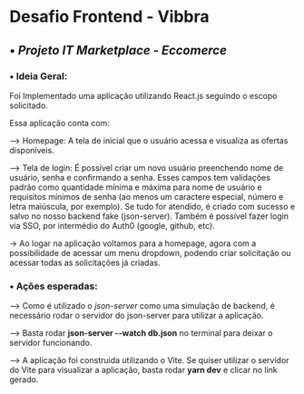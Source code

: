 # Desafio Frontend - Vibbra

## • **_Projeto IT Marketplace - Eccomerce_**

### • **Ideia Geral:**

Foi Implementado uma aplicação utilizando React.js seguindo o escopo solicitado.

Essa aplicação conta com:

--> Homepage: A tela de inicial que o usuário acessa e visualiza as ofertas disponíveis.

--> Tela de login: É possível criar um novo usuário preenchendo nome de usuário, senha e confirmando a senha. Esses campos tem validações padrão como quantidade mínima e máxima para nome de usuário e requisitos mínimos de senha (ao menos um caractere especial, número e letra maiúscula, por exemplo). Se tudo for atendido, é criado com sucesso e salvo no nosso backend fake (json-server). Também é possível fazer login via SSO, por intermédio do Auth0 (google, github, etc).

-> Ao logar na aplicação voltamos para a homepage, agora com a possibilidade de acessar um menu dropdown, podendo criar solicitação ou acessar todas as solicitações já criadas.

### • **Ações esperadas:**

--> Como é utilizado o *json-server* como uma simulação de backend, é necessário rodar o servidor do json-server para utilizar a aplicação.

--> Basta rodar **json-server --watch db.json** no terminal para deixar o servidor funcionando.

--> A aplicação foi construida utilizando o Vite. Se quiser utilizar o servidor do Vite para visualizar a aplicação, basta rodar **yarn dev** e clicar no link gerado.

